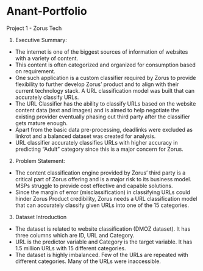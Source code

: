 # Anant-Portfolio
Project 1 - Zorus Tech

1.	Executive Summary:
* The internet is one of the biggest sources of information of websites with a variety of content. 
* This content is often categorized and organized for consumption based on requirement. 
* One such application is a custom classifier required by Zorus to provide flexibility to further develop Zorus’ product 
  and to align with their current technology stack. A URL classification model was built that can accurately classify URLs.
* The URL Classifier has the ability to classify URLs based on the website content data (text and images) and is aimed to 
  help negotiate the existing provider eventually phasing out third party after the classifier gets mature enough. 
* Apart from the basic data pre-processing, deadlinks were excluded as linkrot and a balanced dataset was created for analysis. 
* URL classifier accurately classifies URLs with higher accuracy in predicting “Adult” category since this is a major concern for Zorus. 

2.	Problem Statement:
* The content classification engine provided by Zorus’ third party is a critical part of Zorus offering 
  and is a major risk to its business model. MSPs struggle to provide cost effective and capable solutions. 
* Since the margin of error (misclassification) in classifying URLs could hinder Zorus Product credibility, 
  Zorus needs a URL classification model that can accurately classify given URLs into one of the 15 categories.

3.	Dataset Introduction
* The dataset is related to website classification (DMOZ dataset). It has three columns which are ID, URL and Category. 
* URL is the predictor variable and Category is the target variable. It has 1.5 million URLs with 15 different categories. 
* The dataset is highly imbalanced. Few of the URLs are repeated with different categories. Many of the URLs were inaccessible.
